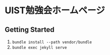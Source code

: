 # UIST勉強会ホームページ

## Getting Started

1. `bundle install --path vendor/bundle`
2. `bundle exec jekyll serve`

